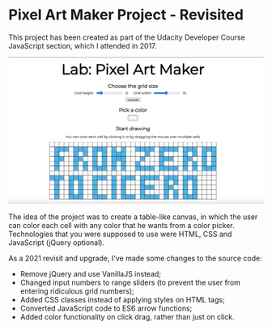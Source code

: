 # Pixel Art Maker Project - Revisited

This project has been created as part of the Udacity Developer Course JavaScript section, which I attended in 2017.

![Pixel Art Maker](./PixelArtMaker.png)

The idea of the project was to create a table-like canvas, in which the user can color each cell with any color that he wants from a color picker. Technologies that you were supposed to use were HTML, CSS and JavaScript (jQuery optional).

As a 2021 revisit and upgrade, I've made some changes to the source code:

- Remove jQuery and use VanillaJS instead;
- Changed input numbers to range sliders (to prevent the user from entering ridiculous grid numbers);
- Added CSS classes instead of applying styles on HTML tags;
- Converted JavaScript code to ES6 arrow functions;
- Added color functionality on click drag, rather than just on click.
